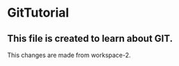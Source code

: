 # GitTutorial

## This file is created to learn about GIT.

This changes are made from workspace-2.
